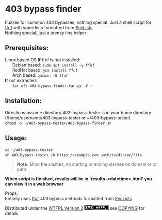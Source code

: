# 403 bypass finder
Fuzzes for common 403 bypasses, nothing special. Just a shell script for [ffuf](https://github.com/ffuf/ffuf) with some lists formatted from [SecLists](https://github.com/danielmiessler/SecLists)  
Nothing special, just a teensy tiny helper

## Prerequisites:
Linux based OS
**If** ffuf is not installed:  
&nbsp;&nbsp;&nbsp;&nbsp;&nbsp;&nbsp;Debian based: `sudo apt install -y ffuf`  
&nbsp;&nbsp;&nbsp;&nbsp;&nbsp;&nbsp;RedHat based: `yum install ffuf`  
&nbsp;&nbsp;&nbsp;&nbsp;&nbsp;&nbsp;Arch based: `pacman -S ffuf`  
**If** not extracted:  
&nbsp;&nbsp;&nbsp;&nbsp;&nbsp;&nbsp;`tar xfz 403-bypass-finder.tar.gz -C ~`  
  
## Installation: 
Directions assume directory 403-bypass-tester is in your home directory (/home/username/403-bypass-tester or ~/403-bypass-tester)  
`chmod +x ~/403-bypass-tester/403-bypass-finder.sh`  
  
## Usage:  
`cd ~/403-bypass-tester`  
`sh 403-bypass-tester.sh https://example.com path/to/dir/or/file`  
> **Note:** Mind the slashes, no starting or ending slashes on domain or or path  
  
**When script is finished, results will be in 'results-\<datetime>.html' you can view it in a web browser**  
  
Props:  
Entirely uses [ffuf](https://github.com/ffuf/ffuf) 
403 bypass methods formatted from [SecLists](https://github.com/danielmiessler/SecLists)  
  
Distributed under the [WTFPL Version 2](//www.wtfpl.net/) [![WTFPL](assets/wtfpl-badge.png)](//www.wtfpl.net/) see [COPYING](COPYING.txt) for details